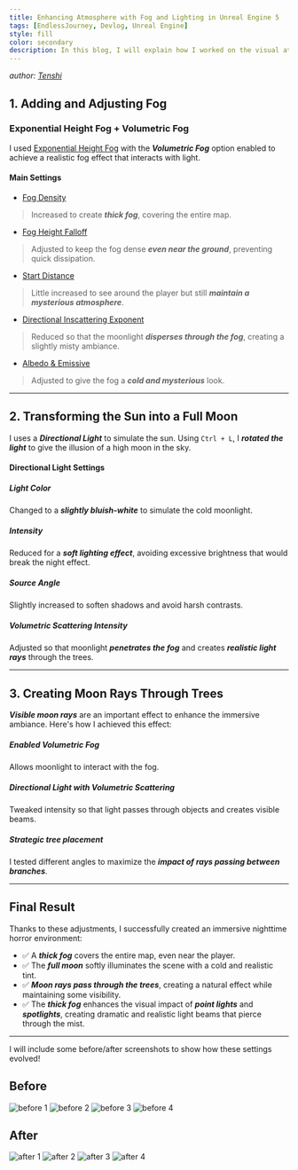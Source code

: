 ```yaml
---
title: Enhancing Atmosphere with Fog and Lighting in Unreal Engine 5
tags: [EndlessJourney, Devlog, Unreal Engine]
style: fill
color: secondary
description: In this blog, I will explain how I worked on the visual atmosphere of our project using fog and lighting (Directional Light) in Unreal Engine 5
---
```


*author: [Tenshi](https://github.com/TTENSHII)*

## 1. Adding and Adjusting Fog

### Exponential Height Fog + Volumetric Fog

I used [Exponential Height Fog](https://dev.epicgames.com/documentation/en-us/unreal-engine/exponential-height-fog-in-unreal-engine) with the ***Volumetric Fog*** option enabled to achieve a realistic fog effect that interacts with light.

#### Main Settings

- <u>Fog Density</u>

> Increased to create ***thick fog***, covering the entire map.

- <u>Fog Height Falloff</u>

> Adjusted to keep the fog dense ***even near the ground***, preventing quick dissipation.

- <u>Start Distance</u>

> Little increased to see around the player but still ***maintain a mysterious atmosphere***.

- <u>Directional Inscattering Exponent</u>

> Reduced so that the moonlight ***disperses through the fog***, creating a slightly misty ambiance.

- <u>Albedo & Emissive</u>

> Adjusted to give the fog a ***cold and mysterious*** look.

---

## 2. Transforming the Sun into a Full Moon

I uses a ***Directional Light*** to simulate the sun. Using `Ctrl + L`, I ***rotated the light*** to give the illusion of a high moon in the sky.

#### Directional Light Settings

##### Light Color

Changed to a ***slightly bluish-white*** to simulate the cold moonlight.

##### Intensity

Reduced for a ***soft lighting effect***, avoiding excessive brightness that would break the night effect.

##### Source Angle

Slightly increased to soften shadows and avoid harsh contrasts.

##### Volumetric Scattering Intensity

Adjusted so that moonlight ***penetrates the fog*** and creates ***realistic light rays*** through the trees.

---

## 3. Creating Moon Rays Through Trees

***Visible moon rays*** are an important effect to enhance the immersive ambiance. Here's how I achieved this effect:

##### Enabled Volumetric Fog

Allows moonlight to interact with the fog.

##### Directional Light with Volumetric Scattering

Tweaked intensity so that light passes through objects and creates visible beams.

##### Strategic tree placement

I tested different angles to maximize the ***impact of rays passing between branches***.

---

## Final Result

Thanks to these adjustments, I successfully created an immersive nighttime horror environment:
- ✅ A ***thick fog*** covers the entire map, even near the player.
- ✅ The ***full moon*** softly illuminates the scene with a cold and realistic tint.
- ✅ ***Moon rays pass through the trees***, creating a natural effect while maintaining some visibility.
- ✅ The ***thick fog*** enhances the visual impact of ***point lights*** and ***spotlights***, creating dramatic and realistic light beams that pierce through the mist.

---

I will include some before/after screenshots to show how these settings evolved!

## Before

![before 1](https://raw.githubusercontent.com/X-R-G-B/EndlessJourney-public/refs/heads/main/__assets/_posts/2025-02-05-enhancing-atmosphere-with-fog-and-lighting-in-unreal-engine-5/before_1.webp)
![before 2](https://raw.githubusercontent.com/X-R-G-B/EndlessJourney-public/refs/heads/main/__assets/_posts/2025-02-05-enhancing-atmosphere-with-fog-and-lighting-in-unreal-engine-5/before_2.webp)
![before 3](https://raw.githubusercontent.com/X-R-G-B/EndlessJourney-public/refs/heads/main/__assets/_posts/2025-02-05-enhancing-atmosphere-with-fog-and-lighting-in-unreal-engine-5/before_3.webp)
![before 4](https://raw.githubusercontent.com/X-R-G-B/EndlessJourney-public/refs/heads/main/__assets/_posts/2025-02-05-enhancing-atmosphere-with-fog-and-lighting-in-unreal-engine-5/before_4.webp)

## After

![after 1](https://raw.githubusercontent.com/X-R-G-B/EndlessJourney-public/refs/heads/main/__assets/_posts/2025-02-05-enhancing-atmosphere-with-fog-and-lighting-in-unreal-engine-5/after_1.webp)
![after 2](https://raw.githubusercontent.com/X-R-G-B/EndlessJourney-public/refs/heads/main/__assets/_posts/2025-02-05-enhancing-atmosphere-with-fog-and-lighting-in-unreal-engine-5/after_2.webp)
![after 3](https://raw.githubusercontent.com/X-R-G-B/EndlessJourney-public/refs/heads/main/__assets/_posts/2025-02-05-enhancing-atmosphere-with-fog-and-lighting-in-unreal-engine-5/after_3.webp)
![after 4](https://raw.githubusercontent.com/X-R-G-B/EndlessJourney-public/refs/heads/main/__assets/_posts/2025-02-05-enhancing-atmosphere-with-fog-and-lighting-in-unreal-engine-5/after_4.webp)
